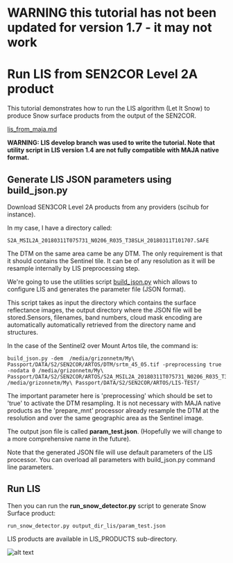 # WARNING this tutorial has not been updated for version 1.7 - it may not work
# Run LIS from SEN2COR Level 2A product

This tutorial demonstrates how to run the LIS algorithm (Let It Snow) to produce
Snow surface products from the output of the SEN2COR.

[lis_from_maja.md](http://tully.ups-tlse.fr/grizonnet/let-it-snow/blob/develop/doc/tutorials/lis_from_maja.md)

**WARNING: LIS develop branch was used to write the tutorial. Note that utility
 script in LIS version 1.4 are not fully compatible with MAJA native format.**

## Generate LIS JSON parameters using build_json.py

Download SEN3COR Level 2A products from any providers (scihub for instance).

In my case, I have a directory called:

```
S2A_MSIL2A_20180311T075731_N0206_R035_T38SLH_20180311T101707.SAFE
```

The DTM on the same area came be any DTM. The only requirement is that it should contains the Sentinel tile. It can be of any resolution as it will be resample internally by LIS preprocessing step.

We're going to use the utilities script [build_json.py](http://tully.ups-tlse.fr/grizonnet/let-it-snow/blob/develop/app/build_json.py)
which allows to configure LIS and generates the parameter file (JSON
format).

This script takes as input the directory which contains the surface reflectance
images, the output directory where the JSON file will be stored.Sensors,
filenames, band numbers, cloud mask encoding are automatically automatically
retrieved from the directory name and structures.


In the case of the Sentinel2 over Mount Artos tile, the command is:

```
build_json.py -dem  /media/grizonnetm/My\ Passport/DATA/S2/SEN2COR/ARTOS/DTM/srtm_45_05.tif -preprocessing true -nodata 0 /media/grizonnetm/My\ Passport/DATA/S2/SEN2COR/ARTOS/S2A_MSIL2A_20180311T075731_N0206_R035_T38SLH_20180311T101707.SAFE/ /media/grizonnetm/My\ Passport/DATA/S2/SEN2COR/ARTOS/LIS-TEST/
```
The important parameter here is 'preprocessing' which should be set to 'true' to activate the DTM resampling. It is not necessary with MAJA native products as the 'prepare_mnt' processor already resample the DTM at the resolution and over the same geographic area as the Sentinel image.


The output json file is called **param_test.json**. (Hopefully we will change to a
more comprehensive name in the future).

Note that the generated JSON file will use default parameters of the LIS
processor. You can overload all parameters with build_json.py command line
parameters.

## Run LIS

Then you can run the **run_snow_detector.py** script to generate Snow Surface
product:

```
run_snow_detector.py output_dir_lis/param_test.json
```

LIS products are available in LIS_PRODUCTS sub-directory.

![alt text](images/artos-lis-compo-sen2cor.png "Mount Artos SEN2COR Sentinel-2A
Snow detection result")
